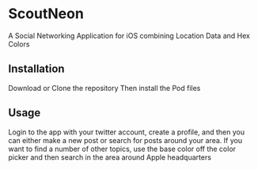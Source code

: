 # ScoutNeon
A Social Networking Application for iOS combining Location Data and Hex Colors

## Installation
Download or Clone the repository
Then install the Pod files

## Usage
Login to the app with your twitter account, create a profile, and then you can either make a new post or search for
posts around your area. If you want to find a number of other topics, use the base color off the color picker and then search
in the area around Apple headquarters
